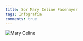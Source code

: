 ```yaml
---
title: Sor Mary Celine Fasenmyer
tags: Infografía
comments: true
---
```


![Mary Celine](https://raw.githubusercontent.com/A-C-C-Guadalupe-Ortiz-De-Landazuri/A-C-C-Guadalupe-Ortiz-De-Landazuri.github.io/master/infografias/poster1.jpg)

